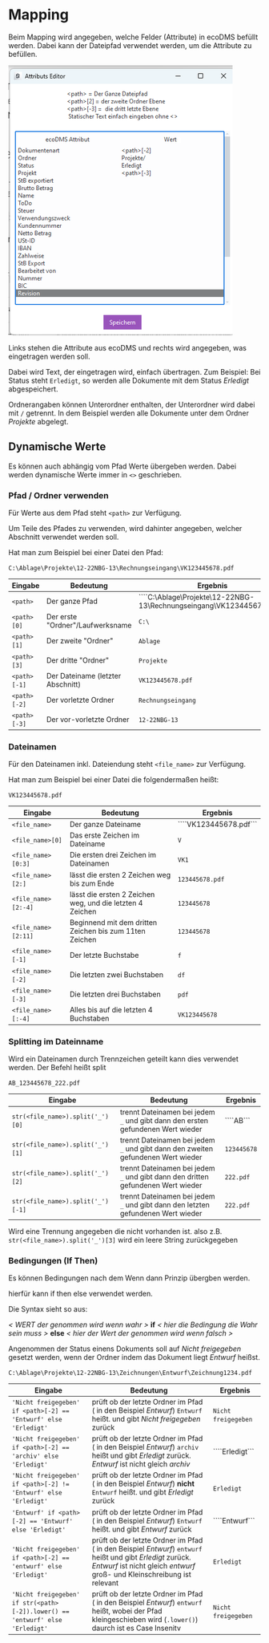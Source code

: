 # Mapping

Beim Mapping wird angegeben, welche Felder (Attribute) in ecoDMS befüllt werden.
Dabei kann der Dateipfad verwendet werden, um die Attribute zu befüllen.

![Mapping](img/Mapping.png)

Links stehen die Attribute aus ecoDMS und rechts wird angegeben, was eingetragen werden soll.

Dabei wird Text, der eingetragen wird, einfach übertragen. Zum Beispiel: Bei Status steht ```Erledigt```, so werden alle Dokumente mit dem Status *Erledigt* abgespeichert.

Ordnerangaben können Unterordner enthalten, der Unterordner wird dabei mit ```/``` getrennt.
In dem Beispiel werden alle Dokumente unter dem Ordner *Projekte* abgelegt.

## Dynamische Werte

Es können auch abhängig vom Pfad Werte übergeben werden.
Dabei werden dynamische Werte immer in ```<>``` geschrieben.


### Pfad / Ordner verwenden

Für Werte aus dem Pfad steht ```<path>``` zur Verfügung.

Um Teile des Pfades zu verwenden, wird dahinter angegeben, welcher Abschnitt verwendet werden soll.

Hat man zum Beispiel bei einer Datei den Pfad:

```text
C:\Ablage\Projekte\12-22NBG-13\Rechnungseingang\VK123445678.pdf
```

| Eingabe           | Bedeutung                         | Ergebnis                                                               |
| ----------------- | --------------------------------- | ---------------------------------------------------------------------- |
| ```<path>     ``` | Der ganze Pfad                    | ````C:\Ablage\Projekte\12-22NBG-13\Rechnungseingang\VK123445678.pdf``` |
| ```<path>[0]  ``` | Der erste "Ordner"/Laufwerksname  | ```C:\```                                                              |
| ```<path>[1]  ``` | Der zweite "Ordner"               | ```Ablage```                                                           |
| ```<path>[3]  ``` | Der dritte "Ordner"               | ```Projekte```                                                         |
| ```<path>[-1] ``` | Der Dateiname (letzter Abschnitt) | ```VK123445678.pdf```                                                  |
| ```<path>[-2] ``` | Der vorletzte Ordner              | ```Rechnungseingang```                                                 |
| ```<path>[-3] ``` | Der vor-vorletzte Ordner          | ```12-22NBG-13```                                                      |

### Dateinamen


Für den Dateinamen inkl. Dateiendung steht ```<file_name>``` zur Verfügung.



Hat man zum Beispiel bei einer Datei die folgendermaßen heißt:

```text
VK123445678.pdf
```

| Eingabe                   | Bedeutung                                                 | Ergebnis               |
| ------------------------- | --------------------------------------------------------- | ---------------------- |
| ```<file_name>     ```    | Der ganze Dateiname                                       | ````VK123445678.pdf``` |
| ```<file_name>[0]  ```    | Das erste Zeichen im Dateiname                            | ```V```                |
| ```<file_name>[0:3]  ```  | Die ersten drei Zeichen im Dateinamen                     | ```VK1```              |
| ```<file_name>[2:]  ```   | lässt die ersten 2 Zeichen weg bis zum Ende               | ```123445678.pdf```    |
| ```<file_name>[2:-4]  ``` | lässt die ersten 2 Zeichen weg, und die letzten 4 Zeichen | ```123445678```        |
| ```<file_name>[2:11]  ``` | Beginnend mit dem dritten Zeichen bis zum 11ten Zeichen   | ```123445678```        |
| ```<file_name>[-1] ```    | Der letzte Buchstabe                                      | ```f```                |
| ```<file_name>[-2] ```    | Die letzten zwei Buchstaben                               | ```df```               |
| ```<file_name>[-3] ```    | Die letzten drei Buchstaben                               | ```pdf```              |
| ```<file_name>[:-4] ```   | Alles bis auf die letzten 4 Buchstaben                    | ```VK123445678```      |



### Splitting im Dateinname

Wird ein Dateinamen durch Trennzeichen geteilt kann dies verwendet werden. Der Befehl heißt split 

```text
AB_123445678_222.pdf
```


| Eingabe                                | Bedeutung                                                                            | Ergebnis        |
| -------------------------------------- | ------------------------------------------------------------------------------------ | --------------- |
| ```str(<file_name>).split('_')[0]  ``` | trennt Dateinamen bei jedem ```_``` und gibt dann den ersten  gefundenen Wert wieder | ````AB```       |
| ```str(<file_name>).split('_')[1]```   | trennt Dateinamen bei jedem ```_``` und gibt dann den zweiten gefundenen Wert wieder | ```123445678``` |
| ```str(<file_name>).split('_')[2]```   | trennt Dateinamen bei jedem ```_``` und gibt dann den dritten gefundenen Wert wieder | ```222.pdf```   |
| ```str(<file_name>).split('_')[-1]```  | trennt Dateinamen bei jedem ```_``` und gibt dann den letzten gefundenen Wert wieder | ```222.pdf```   |

Wird eine Trennung angegeben die nicht vorhanden ist. 
also z.B. ```str(<file_name>).split('_')[3]```  wird ein leere String zurückgegeben



### Bedingungen (If Then)

Es können Bedingungen nach dem Wenn dann Prinzip übergben werden. 

hierfür kann if then else verwendet werden. 

Die Syntax sieht so aus:

*< WERT der genommen wird wenn wahr >* **if** *< hier die Bedingung die Wahr sein muss >* **else** *< hier der Wert der genommen wird wenn falsch >*

Angenommen der Status einens Dokuments soll auf *Nicht freigegeben* gesetzt werden, wenn der Ordner indem das Dokument liegt *Entwurf* heißst.
```text
C:\Ablage\Projekte\12-22NBG-13\Zeichnungen\Entwurf\Zeichnung1234.pdf
```


| Eingabe                                                              | Bedeutung                                                                                                                                                                                     | Ergebnis                |
| -------------------------------------------------------------------- | --------------------------------------------------------------------------------------------------------------------------------------------------------------------------------------------- | ----------------------- |
| ```'Nicht freigegeben' if <path>[-2] == 'Entwurf' else 'Erledigt'``` | prüft ob der letzte Ordner im  Pfad ( in den Beispiel *Entwurf*) ```Entwurf``` heißt. und gibt *Nicht freigegeben* zurück                                                                     | ```Nicht freigegeben``` |
| ```'Nicht freigegeben' if <path>[-2] == 'archiv' else 'Erledigt'```  | prüft ob der letzte Ordner im  Pfad ( in den Beispiel *Entwurf*) ```archiv``` heißt und gibt *Erledigt* zurück. *Entwurf* ist nicht gleich  *archiv*                                          | ````Erledigt```         |
| ```'Nicht freigegeben' if <path>[-2] != 'Entwurf' else 'Erledigt'``` | prüft ob der letzte Ordner im  Pfad ( in den Beispiel *Entwurf*) **nicht** ```Entwurf``` heißt. und gibt *Erledigt* zurück                                                                     | ```Erledigt``` |
| ```'Entwurf' if <path>[-2] == 'Entwurf' else 'Erledigt'```           | prüft ob der letzte Ordner im  Pfad ( in den Beispiel *Entwurf*) ```Entwurf``` heißt. und gibt *Entwurf* zurück                                                                               | ````Entwurf```          |
| ```'Nicht freigegeben' if <path>[-2] == 'entwurf' else 'Erledigt'``` | prüft ob der letzte Ordner im  Pfad ( in den Beispiel *Entwurf*) ```entwurf``` heißt und gibt *Erledigt* zurück. *Entwurf* ist nicht gleich  *entwurf* groß- und Kleinschreibung ist relevant | ```Erledigt```          |
| ```'Nicht freigegeben' if str(<path>[-2]).lower() == 'entwurf' else 'Erledigt'``` | prüft ob der letzte Ordner im  Pfad ( in den Beispiel *Entwurf*) ```entwurf``` heißt, wobei der Pfad kleingeschieben wird (```.lower()```) daurch ist es Case Insenitv           | ```Nicht freigegeben``` |
